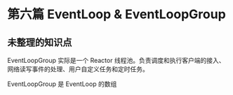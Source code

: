 # 第六篇 EventLoop & EventLoopGroup

## 未整理的知识点

EventLoopGroup 实际是一个 Reactor 线程池。负责调度和执行客户端的接入、网络读写事件的处理、用户自定义任务和定时任务。

EventLoopGroup 是 EventLoop 的数组

